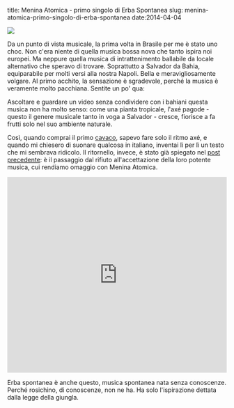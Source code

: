 title: Menina Atomica - primo singolo di Erba Spontanea
slug: menina-atomica-primo-singolo-di-erba-spontanea
date:2014-04-04



![](/images/fetched_images/rosichinostemma.1.png)

Da un punto di vista musicale, la prima volta in Brasile per me è stato uno choc. Non c'era niente di quella musica bossa nova che tanto ispira noi europei. Ma neppure quella musica di intrattenimento ballabile da locale alternativo che speravo di trovare. Soprattutto a Salvador da Bahia, equiparabile per molti versi alla nostra Napoli. Bella e meravigliosamente volgare. Al primo acchito, la sensazione è sgradevole, perché la musica è veramente molto pacchiana. Sentite un po' qua:

Ascoltare e guardare un video senza condividere con i bahiani questa musica non ha molto senso: come una pianta tropicale, l'axé pagode \- questo il genere musicale tanto in voga a Salvador \- cresce, fiorisce a fa frutti solo nel suo ambiente naturale.




Così, quando comprai il primo [cavaco](http://it.wikipedia.org/wiki/Cavaquinho), sapevo fare solo il ritmo axé, e quando mi chiesero di suonare qualcosa in italiano, inventai lì per lì un testo che mi sembrava ridicolo. Il ritornello, invece, è stato già spiegato nel [post precedente](menina-atomica-l-ultimo-videoclip-dei-rosichini.html): è il passaggio dal rifiuto all'accettazione della loro potente musica, cui rendiamo omaggio con Menina Atomica.

<div class="container-fluid iframe-container">
<iframe frameborder="no" height="450" scrolling="no" src="https://w.soundcloud.com/player/?url=https%3A//api.soundcloud.com/tracks/143057503&amp;auto_play=false&amp;hide_related=false&amp;visual=true" width="100%"></iframe>
</div>



Erba spontanea è anche questo, musica spontanea nata senza conoscenze. Perché rosichino, di conoscenze, non ne ha. Ha solo l'ispirazione dettata dalla legge della giungla.
